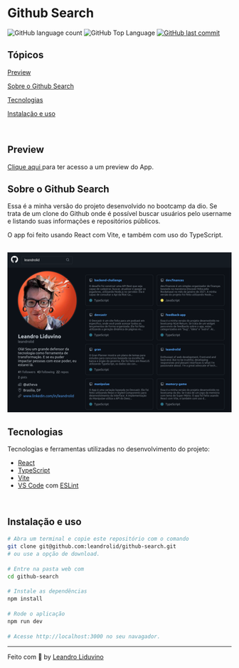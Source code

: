 # Github Search

<p>
  <img alt="GitHub language count" src="https://img.shields.io/github/languages/count/leandrolid/github-search?color=6E40C9&style=flat-square">
  <img alt="GitHub Top Language" src="https://img.shields.io/github/languages/top/leandrolid/github-search?color=6E40C9&style=flat-square">
  <a href="https://github.com/leandrolid/github-search/commits/main">
    <img alt="GitHub last commit" src="https://img.shields.io/github/last-commit/leandrolid/github-search?color=6E40C9&style=flat-square">
  </a>
</p>

## Tópicos 

[Preview](#preview)

[Sobre o Github Search](#sobre-o-github-search)

[Tecnologias](#tecnologias)

[Instalação e uso](#instalação-e-uso)

<br>

## Preview

<a title="Github Search" href="http://leandrolid.github.io/github-search" >Clique aqui </a> para ter acesso a um  preview do App.

## Sobre o Github Search

Essa é a minha versão do projeto desenvolvido no bootcamp da dio. Se trata de um clone do Github onde é possível buscar usuários pelo username e listando suas informações e repositórios públicos.

O app foi feito usando React com Vite, e também com uso do TypeScript.
<br>
<br>

<p align="center">
<img src=".github/github-search.png" alt="Imagem do aplicativo" />
</p>

## Tecnologias

Tecnologias e ferramentas utilizadas no desenvolvimento do projeto:

- [React](https://reactjs.org/)
- [TypeScript](https://www.typescriptlang.org/)
- [Vite](https://vitejs.dev/)
- [VS Code](https://code.visualstudio.com/) com [ESLint](https://eslint.org/)

<br>

## Instalação e uso

```bash
# Abra um terminal e copie este repositório com o comando
git clone git@github.com:leandrolid/github-search.git
# ou use a opção de download.

# Entre na pasta web com 
cd github-search

# Instale as dependências
npm install

# Rode o aplicação
npm run dev

# Acesse http://localhost:3000 no seu navagador.
```


---

Feito com :purple_heart: by [Leandro Liduvino](https://github.com/leandrolid)
